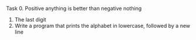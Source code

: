 Task 0. Positive anything is better than negative nothing
1. The last digit
2. Write a program that prints the alphabet in lowercase, followed by a new line

